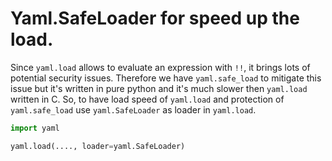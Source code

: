 # Yaml.SafeLoader for speed up the load.
Since `yaml.load` allows to evaluate an expression with `!!`, it brings lots of potential security issues. 
Therefore we have `yaml.safe_load` to mitigate this issue but it's written in pure python and it's much slower then `yaml.load` written in C. 
So, to have load speed of `yaml.load` and protection of `yaml.safe_load` use `yaml.SafeLoader` as loader in `yaml.load`.

```python
import yaml

yaml.load(...., loader=yaml.SafeLoader)
```
